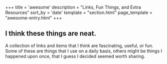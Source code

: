 +++
title = 'awesome'
description = "Links, Fun Things, and Extra Resources"
sort_by = 'date'
template = "section.html"
page_template = "awesome-entry.html"
+++

## I think these things are neat.

A collection of links and items that I think are fascinating, useful, or fun.
Some of these are things that I use on a daily basis, others might be things I
happened upon once, that I guess I decided seemed worth sharing.

